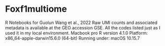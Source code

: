 # Foxf1multiome
R Notebooks for Guolun Wang et al., 2022 Raw UMI counts and associated metadata is available at the GEO accession GSE. All the codes listed just as I used it in my local environment. Macbook pro R version 4.1.0 Platform: x86_64-apple-darwin15.6.0 (64-bit) Running under: macOS 10.15.7
